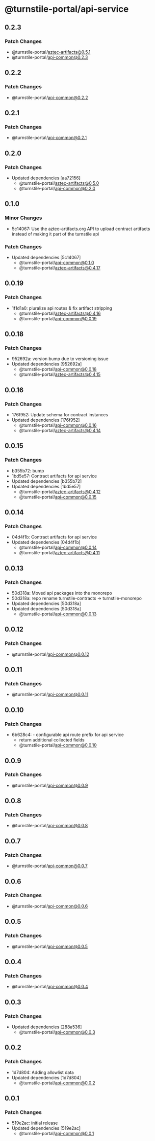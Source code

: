 # @turnstile-portal/api-service

## 0.2.3

### Patch Changes

- @turnstile-portal/aztec-artifacts@0.5.1
- @turnstile-portal/api-common@0.2.3

## 0.2.2

### Patch Changes

- @turnstile-portal/api-common@0.2.2

## 0.2.1

### Patch Changes

- @turnstile-portal/api-common@0.2.1

## 0.2.0

### Patch Changes

- Updated dependencies [aa72156]
  - @turnstile-portal/aztec-artifacts@0.5.0
  - @turnstile-portal/api-common@0.2.0

## 0.1.0

### Minor Changes

- 5c14067: Use the aztec-artifacts.org API to upload contract artifacts instead of making it part of the turnstile api

### Patch Changes

- Updated dependencies [5c14067]
  - @turnstile-portal/api-common@0.1.0
  - @turnstile-portal/aztec-artifacts@0.4.17

## 0.0.19

### Patch Changes

- 1f1d1a0: pluralize api routes & fix artifact stripping
  - @turnstile-portal/aztec-artifacts@0.4.16
  - @turnstile-portal/api-common@0.0.19

## 0.0.18

### Patch Changes

- 952692a: version bump due to versioning issue
- Updated dependencies [952692a]
  - @turnstile-portal/api-common@0.0.18
  - @turnstile-portal/aztec-artifacts@0.4.15

## 0.0.16

### Patch Changes

- 176f952: Update schema for contract instances
- Updated dependencies [176f952]
  - @turnstile-portal/api-common@0.0.16
  - @turnstile-portal/aztec-artifacts@0.4.14

## 0.0.15

### Patch Changes

- b355b72: bump
- 1bd5e57: Contract artifacts for api service
- Updated dependencies [b355b72]
- Updated dependencies [1bd5e57]
  - @turnstile-portal/aztec-artifacts@0.4.12
  - @turnstile-portal/api-common@0.0.15

## 0.0.14

### Patch Changes

- 04d4f1b: Contract artifacts for api service
- Updated dependencies [04d4f1b]
  - @turnstile-portal/api-common@0.0.14
  - @turnstile-portal/aztec-artifacts@0.4.11

## 0.0.13

### Patch Changes

- 50d318a: Moved api packages into the monorepo
- 50d318a: repo rename turnstile-contracts -> turnstile-monorepo
- Updated dependencies [50d318a]
- Updated dependencies [50d318a]
  - @turnstile-portal/api-common@0.0.13

## 0.0.12

### Patch Changes

- @turnstile-portal/api-common@0.0.12

## 0.0.11

### Patch Changes

- @turnstile-portal/api-common@0.0.11

## 0.0.10

### Patch Changes

- 6b628c4: - configurable api route prefix for api service
  - return additional collected fields
  - @turnstile-portal/api-common@0.0.10

## 0.0.9

### Patch Changes

- @turnstile-portal/api-common@0.0.9

## 0.0.8

### Patch Changes

- @turnstile-portal/api-common@0.0.8

## 0.0.7

### Patch Changes

- @turnstile-portal/api-common@0.0.7

## 0.0.6

### Patch Changes

- @turnstile-portal/api-common@0.0.6

## 0.0.5

### Patch Changes

- @turnstile-portal/api-common@0.0.5

## 0.0.4

### Patch Changes

- @turnstile-portal/api-common@0.0.4

## 0.0.3

### Patch Changes

- Updated dependencies [288a536]
  - @turnstile-portal/api-common@0.0.3

## 0.0.2

### Patch Changes

- 1d7d804: Adding allowlist data
- Updated dependencies [1d7d804]
  - @turnstile-portal/api-common@0.0.2

## 0.0.1

### Patch Changes

- 519e2ac: initial release
- Updated dependencies [519e2ac]
  - @turnstile-portal/api-common@0.0.1

